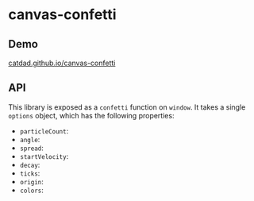 # canvas-confetti

## Demo

[catdad.github.io/canvas-confetti](https://catdad.github.io/canvas-confetti/)

## API

This library is exposed as a `confetti` function on `window`. It takes a single `options` object, which has the following properties:

- `particleCount`:
- `angle`:
- `spread`:
- `startVelocity`:
- `decay`:
- `ticks`:
- `origin`:
- `colors`:
